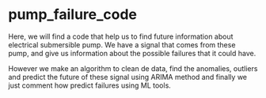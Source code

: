 # pump_failure_code
Here, we will find a code that help us to find future information about electrical submersible pump. We have a signal that comes from these pump, and give us information about the possible failures that it could have.

However we make an algorithm to clean de data, find the anomalies, outliers and predict the future of these signal using ARIMA method and finally we just comment how predict failures using ML tools.
